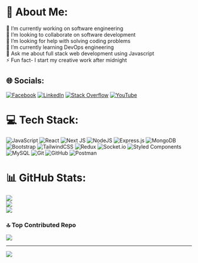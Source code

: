 # 💫 About Me:

🔭 I’m currently working on software engineering<br>👯 I’m looking to collaborate on software development<br>🤝 I’m looking for help with solving coding problems<br>🌱 I’m currently learning DevOps engineering<br>💬 Ask me about full stack web development using Javascript<br>⚡ Fun fact- I start my creative work after midnight

## 🌐 Socials:

[![Facebook](https://img.shields.io/badge/Facebook-%231877F2.svg?logo=Facebook&logoColor=white)](https://facebook.com/abdullah.limon) [![LinkedIn](https://img.shields.io/badge/LinkedIn-%230077B5.svg?logo=linkedin&logoColor=white)](https://linkedin.com/in/abdullah-al-amin-93408b192) [![Stack Overflow](https://img.shields.io/badge/-Stackoverflow-FE7A16?logo=stack-overflow&logoColor=white)](https://stackoverflow.com/users/26746000) [![YouTube](https://img.shields.io/badge/YouTube-%23FF0000.svg?logo=YouTube&logoColor=white)](https://youtube.com/@@BigOSoft)

# 💻 Tech Stack:

![JavaScript](https://img.shields.io/badge/javascript-%23323330.svg?style=for-the-badge&logo=javascript&logoColor=%23F7DF1E)
![React](https://img.shields.io/badge/react-%2320232a.svg?style=for-the-badge&logo=react&logoColor=%2361DAFB) 
![Next JS](https://img.shields.io/badge/Next-black?style=for-the-badge&logo=next.js&logoColor=white) 
![NodeJS](https://img.shields.io/badge/node.js-6DA55F?style=for-the-badge&logo=node.js&logoColor=white) 
![Express.js](https://img.shields.io/badge/express.js-%23404d59.svg?style=for-the-badge&logo=express&logoColor=%2361DAFB)
![MongoDB](https://img.shields.io/badge/MongoDB-%234ea94b.svg?style=for-the-badge&logo=mongodb&logoColor=white)  
![Bootstrap](https://img.shields.io/badge/bootstrap-%238511FA.svg?style=for-the-badge&logo=bootstrap&logoColor=white)
![TailwindCSS](https://img.shields.io/badge/tailwindcss-%2338B2AC.svg?style=for-the-badge&logo=tailwind-css&logoColor=white)
![Redux](https://img.shields.io/badge/redux-%23593d88.svg?style=for-the-badge&logo=redux&logoColor=white) 
![Socket.io](https://img.shields.io/badge/Socket.io-black?style=for-the-badge&logo=socket.io&badgeColor=010101) 
![Styled Components](https://img.shields.io/badge/styled--components-DB7093?style=for-the-badge&logo=styled-components&logoColor=white) 
![MySQL](https://img.shields.io/badge/mysql-4479A1.svg?style=for-the-badge&logo=mysql&logoColor=white)
![Git](https://img.shields.io/badge/git-%23F05033.svg?style=for-the-badge&logo=git&logoColor=white) 
![GitHub](https://img.shields.io/badge/github-%23121011.svg?style=for-the-badge&logo=github&logoColor=white)
![Postman](https://img.shields.io/badge/Postman-FF6C37?style=for-the-badge&logo=postman&logoColor=white)

# 📊 GitHub Stats:

![](https://github-readme-stats.vercel.app/api?username=bigosofts&theme=dark&hide_border=false&include_all_commits=true&count_private=true)<br/>
![](https://github-readme-streak-stats.herokuapp.com/?user=bigosofts&theme=dark&hide_border=false)<br/>
![](https://github-readme-stats.vercel.app/api/top-langs/?username=bigosofts&theme=dark&hide_border=false&include_all_commits=true&count_private=true&layout=compact)

### 🔝 Top Contributed Repo

![](https://github-contributor-stats.vercel.app/api?username=bigosofts&limit=5&theme=dark&combine_all_yearly_contributions=true)

---

[![](https://visitcount.itsvg.in/api?id=bigosofts&icon=0&color=0)](https://visitcount.itsvg.in)

<!-- Proudly created with GPRM ( https://gprm.itsvg.in ) -->

